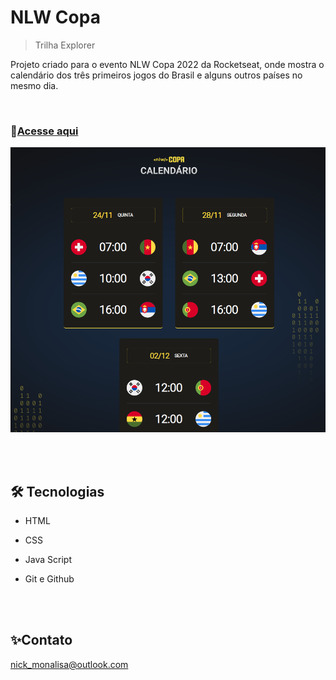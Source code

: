 # NLW Copa 
>Trilha Explorer

 Projeto criado para o evento NLW Copa 2022 da Rocketseat, onde mostra o calendário dos três primeiros jogos do Brasil e alguns outros países no mesmo dia.

<br>

### 📎[Acesse aqui](https://nicoletsingas.github.io/NLW-Copa-Explorer/)

![preview](./assets/preview.png)

<br>
<br>

## 🛠 Tecnologias 

- HTML

- CSS

- Java Script

- Git e Github

<br>
<br>

## ✨Contato

nick_monalisa@outlook.com
